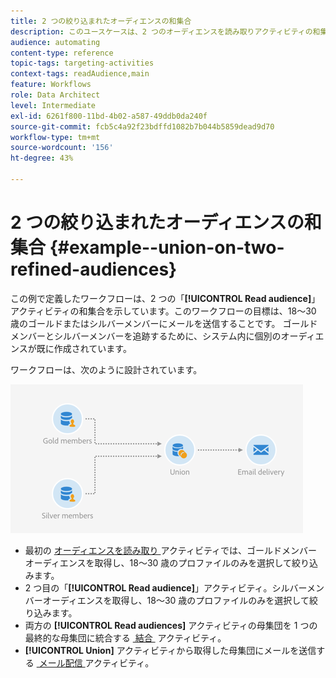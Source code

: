```yaml
---
title: 2 つの絞り込まれたオーディエンスの和集合
description: このユースケースは、2 つのオーディエンスを読み取りアクティビティの和集合を示しています。
audience: automating
content-type: reference
topic-tags: targeting-activities
context-tags: readAudience,main
feature: Workflows
role: Data Architect
level: Intermediate
exl-id: 6261f800-11bd-4b02-a587-49ddb0da240f
source-git-commit: fcb5c4a92f23bdffd1082b7b044b5859dead9d70
workflow-type: tm+mt
source-wordcount: '156'
ht-degree: 43%

---
```


# 2 つの絞り込まれたオーディエンスの和集合 {#example--union-on-two-refined-audiences}

この例で定義したワークフローは、2 つの「**[!UICONTROL Read audience]**」アクティビティの和集合を示しています。このワークフローの目標は、18～30 歳のゴールドまたはシルバーメンバーにメールを送信することです。 ゴールドメンバーとシルバーメンバーを追跡するために、システム内に個別のオーディエンスが既に作成されています。

ワークフローは、次のように設計されています。

![](assets/readaudience_activity_example1.png)

* 最初の [&#x200B; オーディエンスを読み取り &#x200B;](../../automating/using/read-audience.md) アクティビティでは、ゴールドメンバーオーディエンスを取得し、18～30 歳のプロファイルのみを選択して絞り込みます。
* 2 つ目の「**[!UICONTROL Read audience]**」アクティビティ。シルバーメンバーオーディエンスを取得し、18～30 歳のプロファイルのみを選択して絞り込みます。
* 両方の **[!UICONTROL Read audiences]** アクティビティの母集団を 1 つの最終的な母集団に統合する [&#x200B; 結合 &#x200B;](../../automating/using/union.md) アクティビティ。
* **[!UICONTROL Union]** アクティビティから取得した母集団にメールを送信する [&#x200B; メール配信 &#x200B;](../../automating/using/email-delivery.md) アクティビティ。
